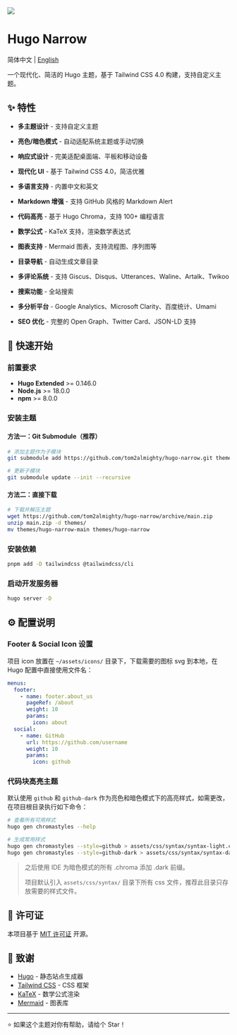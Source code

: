 <img src="https://cdn.jsdelivr.net/gh/tom2almighty/hugo-narrow@main/static/images/home.png"/>

# Hugo Narrow

简体中文 | [English](https://github.com/tom2almighty/hugo-narrow/blob/main/README.en.md)

一个现代化、简洁的 Hugo 主题，基于 Tailwind CSS 4.0 构建，支持自定义主题。


## ✨ 特性

- **多主题设计** - 支持自定义主题
- **亮色/暗色模式** - 自动适配系统主题或手动切换
- **响应式设计** - 完美适配桌面端、平板和移动设备
- **现代化 UI** - 基于 Tailwind CSS 4.0，简洁优雅

- **多语言支持** - 内置中文和英文

- **Markdown 增强** - 支持 GitHub 风格的 Markdown Alert
- **代码高亮** - 基于 Hugo Chroma，支持 100+ 编程语言
- **数学公式** - KaTeX 支持，渲染数学表达式
- **图表支持** - Mermaid 图表，支持流程图、序列图等
- **目录导航** - 自动生成文章目录

- **多评论系统** - 支持 Giscus、Disqus、Utterances、Waline、Artalk、Twikoo
- **搜索功能** - 全站搜索

- **多分析平台** - Google Analytics、Microsoft Clarity、百度统计、Umami
- **SEO 优化** - 完整的 Open Graph、Twitter Card、JSON-LD 支持


## 🚀 快速开始

### 前置要求

- **Hugo Extended** >= 0.146.0
- **Node.js** >= 18.0.0
- **npm** >= 8.0.0

### 安装主题

#### 方法一：Git Submodule（推荐）

```bash
# 添加主题作为子模块
git submodule add https://github.com/tom2almighty/hugo-narrow.git themes/hugo-narrow

# 更新子模块
git submodule update --init --recursive
```

#### 方法二：直接下载

```bash
# 下载并解压主题
wget https://github.com/tom2almighty/hugo-narrow/archive/main.zip
unzip main.zip -d themes/
mv themes/hugo-narrow-main themes/hugo-narrow
```

### 安装依赖

```bash
pnpm add -D tailwindcss @tailwindcss/cli
```

### **启动开发服务器**

```bash
hugo server -D
```



## ⚙️ 配置说明

### Footer & Social Icon 设置

项目 icon 放置在 `~/assets/icons/` 目录下，下载需要的图标 svg 到本地，在 Hugo 配置中直接使用文件名：

```yaml
menus:
  footer:
    - name: footer.about_us
      pageRef: /about
      weight: 10
      params:
        icon: about
  social:
    - name: GitHub
      url: https://github.com/username
      weight: 10
      params:
        icon: github
```

### 代码块高亮主题

默认使用 `github` 和 `github-dark` 作为亮色和暗色模式下的高亮样式，如需更改，在项目根目录执行如下命令：

```bash
# 查看所有可用样式
hugo gen chromastyles --help

# 生成常用样式
hugo gen chromastyles --style=github > assets/css/syntax/syntax-light.css
hugo gen chromastyles --style=github-dark > assets/css/syntax/syntax-dark.css
```

> 之后使用 IDE 为暗色模式的所有 .chroma 添加 .dark 前缀。
>
> 项目默认引入 `assets/css/syntax/` 目录下所有 css 文件，推荐此目录只存放需要的样式文件。

## 📄 许可证

本项目基于 [MIT 许可证](LICENSE) 开源。

## 🙏 致谢

- [Hugo](https://gohugo.io/) - 静态站点生成器
- [Tailwind CSS](https://tailwindcss.com/) - CSS 框架
- [KaTeX](https://katex.org/) - 数学公式渲染
- [Mermaid](https://mermaid.js.org/) - 图表库

---

⭐ 如果这个主题对你有帮助，请给个 Star！
